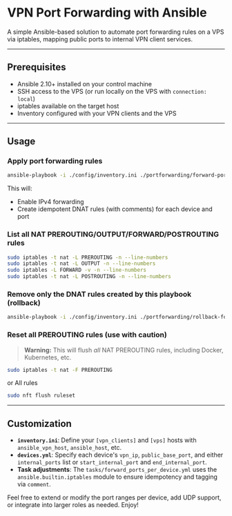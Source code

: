 # VPN Port Forwarding with Ansible

A simple Ansible-based solution to automate port forwarding rules on a VPS via iptables, mapping public ports to internal VPN client services.

---
## Prerequisites

- Ansible 2.10+ installed on your control machine
- SSH access to the VPS (or run locally on the VPS with `connection: local`)
- iptables available on the target host
- Inventory configured with your VPN clients and the VPS

---
## Usage

### Apply port forwarding rules

```bash
ansible-playbook -i ./config/inventory.ini ./portforwarding/forward-ports.yml --ask-become-pass
```

This will:
- Enable IPv4 forwarding
- Create idempotent DNAT rules (with comments) for each device and port

### List all NAT PREROUTING/OUTPUT/FORWARD/POSTROUTING rules

```bash
sudo iptables -t nat -L PREROUTING -n --line-numbers
sudo iptables -t nat -L OUTPUT -n --line-numbers
sudo iptables -L FORWARD -v -n --line-numbers
sudo iptables -t nat -L POSTROUTING -n --line-numbers
```

### Remove only the DNAT rules created by this playbook (rollback)

```bash
ansible-playbook -i ./config/inventory.ini ./portforwarding/rollback-forward-ports.yml --ask-become-pass
```

### Reset all PREROUTING rules (use with caution)

> **Warning:** This will flush _all_ NAT PREROUTING rules, including Docker, Kubernetes, etc.

```bash
sudo iptables -t nat -F PREROUTING
```

or All rules

```bash
sudo nft flush ruleset
```

---
## Customization

- **`inventory.ini`**: Define your `[vpn_clients]` and `[vps]` hosts with `ansible_vpn_host`, `ansible_host`, etc.
- **`devices.yml`**: Specify each device's `vpn_ip`, `public_base_port`, and either `internal_ports` list or `start_internal_port` and `end_internal_port`.
- **Task adjustments**: The `tasks/forward_ports_per_device.yml` uses the `ansible.builtin.iptables` module to ensure idempotency and tagging via `comment`.

Feel free to extend or modify the port ranges per device, add UDP support, or integrate into larger roles as needed. Enjoy!

